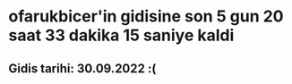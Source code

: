 # ofarukbicer'in gidisine son 5 gun 20 saat 33 dakika 15 saniye kaldi

## Gidis tarihi: 30.09.2022 :(